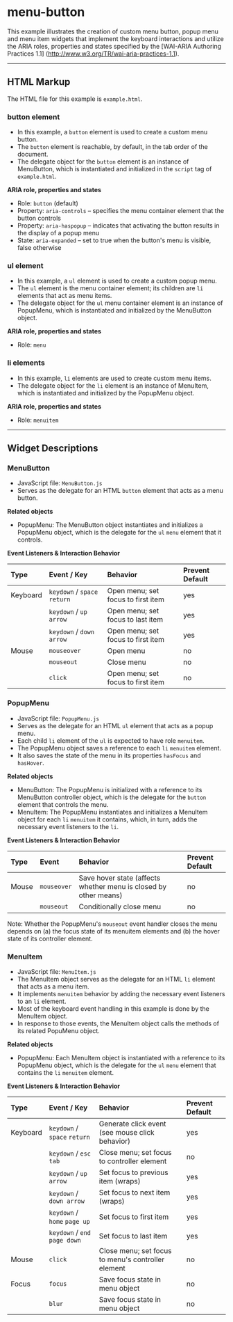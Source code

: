 # menu-button
This example illustrates the creation of custom menu button, popup menu and menu
item widgets that implement the keyboard interactions and utilize the ARIA roles,
properties and states specified by the [WAI-ARIA Authoring Practices 1.1]
(http://www.w3.org/TR/wai-aria-practices-1.1).

----------------------------------------------------------------
## HTML Markup
The HTML file for this example is `example.html`.

### button element
* In this example, a `button` element is used to create a custom menu button.
* The `button` element is reachable, by default, in the tab order of the document.
* The delegate object for the `button` element is an instance of MenuButton, which is
  instantiated and initialized in the `script` tag of `example.html`.

__ARIA role, properties and states__
* Role: `button` (default)
* Property: `aria-controls` &#8211; specifies the menu container element that the button controls
* Property: `aria-haspopup` &#8211; indicates that activating the button results in the display of a popup menu
* State: `aria-expanded` &#8211; set to true when the button's menu is visible, false otherwise

### ul element
* In this example, a `ul` element is used to create a custom popup menu.
* The `ul` element is the menu container element; its children are `li` elements that
  act as menu items.
* The delegate object for the `ul` menu container element is an instance of PopupMenu,
  which is instantiated and initialized by the MenuButton object.

__ARIA role, properties and states__
* Role: `menu`

### li elements
* In this example, `li` elements are used to create custom menu items.
* The delegate object for the `li` element is an instance of MenuItem, which is
  instantiated and initialized by the PopupMenu object.

__ARIA role, properties and states__
* Role: `menuitem`

----------------------------------------------------------------
## Widget Descriptions

### MenuButton
* JavaScript file: `MenuButton.js`
* Serves as the delegate for an HTML `button` element that acts as a menu button.

__Related objects__

* PopupMenu: The MenuButton object instantiates and initializes a PopupMenu object,
  which is the delegate for the `ul` `menu` element that it controls.

__Event Listeners & Interaction Behavior__

| Type         | Event / Key                  | Behavior                           | Prevent Default |
| :----------- | :--------------------------- | :--------------------------------- | :-------------- |
| Keyboard     | `keydown` / `space` `return` | Open menu; set focus to first item | yes |
|              | `keydown` / `up arrow`       | Open menu; set focus to last item  | yes |
|              | `keydown` / `down arrow`     | Open menu; set focus to first item | yes |
| Mouse        | `mouseover`                  | Open menu                          | no  |
|              | `mouseout`                   | Close menu                         | no  |
|              | `click`                      | Open menu; set focus to first item | no  |

### PopupMenu
* JavaScript file: `PopupMenu.js`
* Serves as the delegate for an HTML `ul` element that acts as a popup menu.
* Each child `li` element of the `ul` is expected to have role `menuitem`.
* The PopupMenu object saves a reference to each `li` `menuitem` element.
* It also saves the state of the menu in its properties `hasFocus` and `hasHover`.

__Related objects__

* MenuButton: The PopupMenu is initialized with a reference to its MenuButton controller object, which is the delegate for the `button` element that controls the menu.
* MenuItem: The PopupMenu instantiates and initializes a MenuItem object for each `li` `menuitem` it contains,
  which, in turn, adds the necessary event listeners to the `li`.

__Event Listeners & Interaction Behavior__

| Type         | Event               | Behavior      | Prevent Default |
| :----------- | :------------------ | :------------ | :-------------- |
| Mouse        | `mouseover`         | Save hover state (affects whether menu is closed by other means)  | no |
|              | `mouseout`          | Conditionally close menu | no |

Note:  Whether the PopupMenu's `mouseout` event handler closes the menu depends on (a) the focus state of its menuitem elements and (b) the hover state of its controller element.

### MenuItem
* JavaScript file: `MenuItem.js`
* The MenuItem object serves as the delegate for an HTML `li` element that acts as a menu item.
* It implements `menuitem` behavior by adding the necessary event listeners to an `li` element.
* Most of the keyboard event handling in this example is done by the MenuItem object.
* In response to those events, the MenuItem object calls the methods of its related PopuMenu object.

__Related objects__

* PopupMenu: Each MenuItem object is instantiated with a reference to its PopupMenu object, which is the
  delegate for the `ul` `menu` element that contains the `li` `menuitem` element.

__Event Listeners & Interaction Behavior__

| Type         | Event / Key                    | Behavior                           | Prevent Default |
| :----------- | :----------------------------- | :--------------------------------- | :-------------- |
| Keyboard     | `keydown` / `space` `return`   | Generate click event (see mouse click behavior) | yes |
|              | `keydown` / `esc` `tab`        | Close menu; set focus to controller element | no |
|              | `keydown` / `up arrow`         | Set focus to previous item (wraps) | yes |
|              | `keydown` / `down arrow`       | Set focus to next item (wraps)     | yes |
|              | `keydown` / `home` `page up`   | Set focus to first item            | yes |
|              | `keydown` / `end` `page down`  | Set focus to last item             | yes |
| Mouse        | `click`                        | Close menu; set focus to menu's controller element | no |
| Focus        | `focus`                        | Save focus state in menu object    | no |
|              | `blur`                         | Save focus state in menu object    | no |
